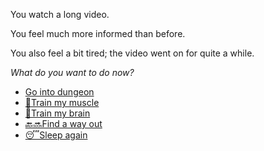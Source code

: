 You watch a long video.

You feel much more informed than before.

You also feel a bit tired; the video went on for quite a while.

*What do you want to do now?*

- [Go into dungeon](../1/1.md)
- [💪Train my muscle](0-1A.md)
- [🧠Train my brain](0-1B.md)
- [🔙🔜Find a way out](../3/1.md)
- [😴Sleep again](../../../README.md)